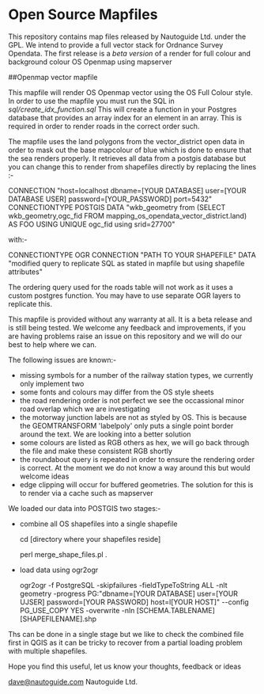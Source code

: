 # Open Source Mapfiles

This repository contains map files released by Nautoguide Ltd. under the GPL. We intend to provide a full vector stack for Ordnance Survey Opendata. The first release is a *beta version* of a render for full colour and background colour OS Openmap using mapserver

##Openmap vector mapfile

This mapfile will render OS Openmap vector using the OS Full Colour style. In order to use the mapfile you must run the SQL in *sql/create_idx_function.sql* This will create a function in your Postgres database that provides an array index for an element in an array. This is required in order to render roads in the correct order such. 

The mapfile uses the land polygons from the vector_district open data in order to mask out the base mapcolour of blue which is done to ensure that the sea renders properly. It retrieves all data from a postgis database but you can change this to render from shapefiles directly by replacing the lines :-


CONNECTION "host=localhost dbname=[YOUR DATABASE] user=[YOUR DATABASE USER] password=[YOUR_PASSWORD] port=5432"
CONNECTIONTYPE POSTGIS
DATA "wkb_geometry from (SELECT wkb_geometry,ogc_fid FROM mapping_os_opendata_vector_district.land)  AS FOO USING UNIQUE ogc_fid using srid=27700"

with:-

CONNECTIONTYPE OGR
CONNECTION "PATH TO YOUR SHAPEFILE"
DATA "modified query to replicate SQL as stated in mapfile but using shapefile attributes"

The ordering query used for the roads table will not work as it uses a custom postgres function. You may have to use separate OGR layers to replicate this.

This mapfile is provided without any warranty at all. It is a beta release and is still being tested. We welcome any feedback and improvements, if you are having problems raise an issue on this repository and we will do our best to help where we can.

The following issues are known:-

* missing symbols for a number of the railway station types, we currently only implement two
* some fonts and colours may differ from the OS style sheets
* the road rendering order is not perfect we see the occassional minor road overlap which we are investigating
* the motorway junction labels are not as styled by OS. This is because the GEOMTRANSFORM 'labelpoly' only puts a single point border around the text. We are looking into a better solution
* some colours are listed as RGB others as hex, we will go back through the file and make these consistent RGB shortly
* the roundabout query is repeated in order to ensure the rendering order is correct. At the moment we do not know a way around this but would welcome ideas
* edge clipping will occur for buffered geometries. The solution for this is to render via  a cache such as mapserver

We loaded our data into POSTGIS two stages:-

* combine all OS shapefiles into a single shapefile

     cd [directory where your shapefiles reside]
     
     perl merge_shape_files.pl .

* load data using ogr2ogr

    ogr2ogr -f PostgreSQL  -skipfailures -fieldTypeToString ALL -nlt geometry -progress PG:"dbname=[YOUR DATABASE] user=[YOUR UJSER] password=[YOUR PASSWORD] host=l[YOUR HOST]" --config PG_USE_COPY YES -overwrite -nln [SCHEMA.TABLENAME] [SHAPEFILENAME].shp

Ths can be done in a single stage but we like to check the combined file first in QGIS as it can be tricky to recover from a partial loading problem with multiple shapefiles. 

Hope you find this useful, let us know your thoughts, feedback or ideas

dave@nautoguide.com
Nautoguide Ltd.
